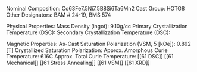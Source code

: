 Nominal Composition: Co63Fe7.5Ni7.5B8Si6Ta6Mn2
Cast Group: HOTG8
Other Designators: BAM # 24-19, BMS 574
 
Physical Properties:
Mass Density (ingot): 9.10g/cc
 Primary Crystallization Temperature (DSC):
Secondary Crystallization Temperature (DSC):

Magnetic Properties:
As-Cast Saturation Polarization (VSM, 5 [kOe]): 0.892 [T]
Crystallized Saturation Polarization: 
Approx. Amorphous Curie Temperature: 616C
Approx. Total Curie Temperature: 
[[61 DSC]]
[[61 Mechanical]]
[[61 Stress Annealing]]
[[61 VSM]]
[[61 XRD]]

